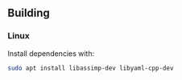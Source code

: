 ## Building

### Linux

Install dependencies with:

```bash
sudo apt install libassimp-dev libyaml-cpp-dev
```